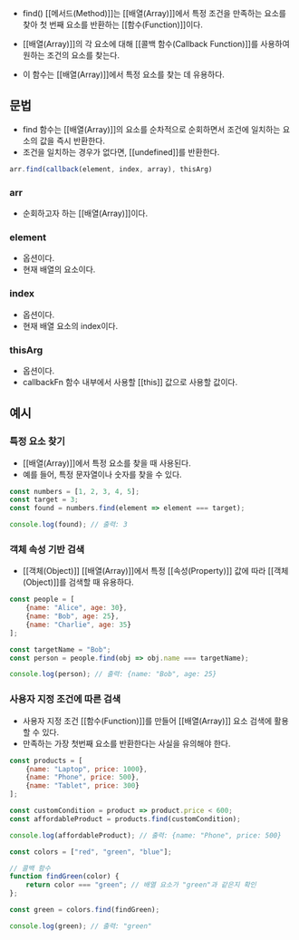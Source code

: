- find() [[메서드(Method)]]는 [[배열(Array)]]에서 특정 조건을 만족하는 요소를 찾아 첫 번째 요소를 반환하는 [[함수(Function)]]이다. 

- [[배열(Array)]]의 각 요소에 대해 [[콜백 함수(Callback Function)]]를 사용하여 원하는 조건의 요소를 찾는다.
- 이 함수는 [[배열(Array)]]에서 특정 요소를 찾는 데 유용하다.


## 문법

- find 함수는 [[배열(Array)]]의 요소를 순차적으로 순회하면서 조건에 일치하는 요소의 값을 즉시 반환한다.
- 조건을 일치하는 경우가 없다면, [[undefined]]를 반환한다.

```js
arr.find(callback(element, index, array), thisArg)
```
### arr 

- 순회하고자 하는 [[배열(Array)]]이다.
### element

- 옵션이다.
- 현재 배열의 요소이다.
### index

- 옵션이다.
- 현재 배열 요소의 index이다.

### thisArg

- 옵션이다. 
- callbackFn 함수 내부에서 사용할 [[this]] 값으로 사용할 값이다.


## 예시

### 특정 요소 찾기

- [[배열(Array)]]에서 특정 요소를 찾을 때 사용된다. 
- 예를 들어, 특정 문자열이나 숫자를 찾을 수 있다.

```javascript
const numbers = [1, 2, 3, 4, 5];
const target = 3;
const found = numbers.find(element => element === target);

console.log(found); // 출력: 3
```


### 객체 속성 기반 검색

- [[객체(Object)]] [[배열(Array)]]에서 특정 [[속성(Property)]] 값에 따라 [[객체(Object)]]를 검색할 때 유용하다.

```javascript
const people = [
    {name: "Alice", age: 30},
    {name: "Bob", age: 25},
    {name: "Charlie", age: 35}
];

const targetName = "Bob";
const person = people.find(obj => obj.name === targetName);

console.log(person); // 출력: {name: "Bob", age: 25}
```


### 사용자 지정 조건에 따른 검색

- 사용자 지정 조건 [[함수(Function)]]를 만들어 [[배열(Array)]] 요소 검색에 활용할 수 있다.
- 만족하는 가장 첫번째 요소를 반환한다는 사실을 유의해야 한다.

```javascript
const products = [
    {name: "Laptop", price: 1000},
    {name: "Phone", price: 500},
    {name: "Tablet", price: 300}
];

const customCondition = product => product.price < 600;
const affordableProduct = products.find(customCondition);

console.log(affordableProduct); // 출력: {name: "Phone", price: 500}
```

```javascript
const colors = ["red", "green", "blue"];

// 콜백 함수
function findGreen(color) {
    return color === "green"; // 배열 요소가 "green"과 같은지 확인
};

const green = colors.find(findGreen);

console.log(green); // 출력: "green"
```